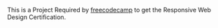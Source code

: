 This is a Project Required by <a href="https://www.freecodecamp.org/learn">freecodecamp</a> to get the Responsive Web Design Certification. 
